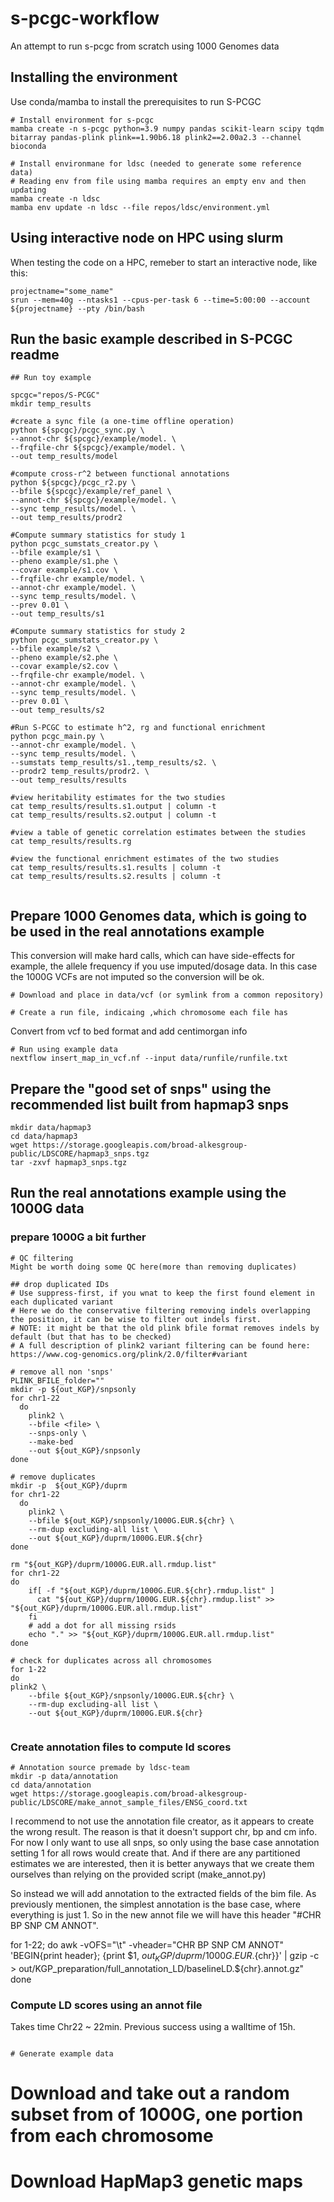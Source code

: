# s-pcgc-workflow
An attempt to run s-pcgc from scratch using 1000 Genomes data


## Installing the environment

Use conda/mamba to install the prerequisites to run S-PCGC

```
# Install environment for s-pcgc
mamba create -n s-pcgc python=3.9 numpy pandas scikit-learn scipy tqdm bitarray pandas-plink plink==1.90b6.18 plink2==2.00a2.3 --channel bioconda

# Install environmane for ldsc (needed to generate some reference data)
# Reading env from file using mamba requires an empty env and then updating
mamba create -n ldsc
mamba env update -n ldsc --file repos/ldsc/environment.yml

```

## Using interactive node on HPC using slurm
When testing the code on a HPC, remeber to start an interactive node, like this:

```
projectname="some_name"
srun --mem=40g --ntasks1 --cpus-per-task 6 --time=5:00:00 --account ${projectname} --pty /bin/bash
```
## Run the basic example described in S-PCGC readme

```
## Run toy example 

spcgc="repos/S-PCGC"
mkdir temp_results

#create a sync file (a one-time offline operation)
python ${spcgc}/pcgc_sync.py \
--annot-chr ${spcgc}/example/model. \
--frqfile-chr ${spcgc}/example/model. \
--out temp_results/model

#compute cross-r^2 between functional annotations
python ${spcgc}/pcgc_r2.py \
--bfile ${spcgc}/example/ref_panel \
--annot-chr ${spcgc}/example/model. \
--sync temp_results/model. \
--out temp_results/prodr2

#Compute summary statistics for study 1
python pcgc_sumstats_creator.py \
--bfile example/s1 \
--pheno example/s1.phe \
--covar example/s1.cov \
--frqfile-chr example/model. \
--annot-chr example/model. \
--sync temp_results/model. \
--prev 0.01 \
--out temp_results/s1

#Compute summary statistics for study 2
python pcgc_sumstats_creator.py \
--bfile example/s2 \
--pheno example/s2.phe \
--covar example/s2.cov \
--frqfile-chr example/model. \
--annot-chr example/model. \
--sync temp_results/model. \
--prev 0.01 \
--out temp_results/s2

#Run S-PCGC to estimate h^2, rg and functional enrichment
python pcgc_main.py \
--annot-chr example/model. \
--sync temp_results/model. \
--sumstats temp_results/s1.,temp_results/s2. \
--prodr2 temp_results/prodr2. \
--out temp_results/results

#view heritability estimates for the two studies
cat temp_results/results.s1.output | column -t
cat temp_results/results.s2.output | column -t

#view a table of genetic correlation estimates between the studies
cat temp_results/results.rg

#view the functional enrichment estimates of the two studies
cat temp_results/results.s1.results | column -t
cat temp_results/results.s2.results | column -t


```

## Prepare 1000 Genomes data, which is going to be used in the real annotations example
This conversion will make hard calls, which can have side-effects for example, the allele frequency if you use imputed/dosage data. In this case the 1000G VCFs are not imputed so the conversion will be ok.

```
# Download and place in data/vcf (or symlink from a common repository)

```

```
# Create a run file, indicaing ,which chromosome each file has

```
Convert from vcf to bed format and add centimorgan info

```
# Run using example data
nextflow insert_map_in_vcf.nf --input data/runfile/runfile.txt

```

## Prepare the "good set of snps" using the recommended list built from hapmap3 snps
```
mkdir data/hapmap3
cd data/hapmap3
wget https://storage.googleapis.com/broad-alkesgroup-public/LDSCORE/hapmap3_snps.tgz
tar -zxvf hapmap3_snps.tgz
```

## Run the real annotations example using the 1000G data

### prepare 1000G a bit further

```
# QC filtering
Might be worth doing some QC here(more than removing duplicates)

## drop duplicated IDs
# Use suppress-first, if you wnat to keep the first found element in each duplicated variant
# Here we do the conservative filtering removing indels overlapping the position, it can be wise to filter out indels first. 
# NOTE: it might be that the old plink bfile format removes indels by default (but that has to be checked)
# A full description of plink2 variant filtering can be found here: https://www.cog-genomics.org/plink/2.0/filter#variant

# remove all non 'snps'
PLINK_BFILE_folder=""
mkdir -p ${out_KGP}/snpsonly
for chr1-22
  do
    plink2 \
    --bfile <file> \
    --snps-only \
    --make-bed
    --out ${out_KGP}/snpsonly
done

# remove duplicates
mkdir -p  ${out_KGP}/duprm
for chr1-22
  do
    plink2 \
    --bfile ${out_KGP}/snpsonly/1000G.EUR.${chr} \
    --rm-dup excluding-all list \
    --out ${out_KGP}/duprm/1000G.EUR.${chr}
done

rm "${out_KGP}/duprm/1000G.EUR.all.rmdup.list"
for chr1-22
do
    if[ -f "${out_KGP}/duprm/1000G.EUR.${chr}.rmdup.list" ]
      cat "${out_KGP}/duprm/1000G.EUR.${chr}.rmdup.list" >> "${out_KGP}/duprm/1000G.EUR.all.rmdup.list"
    fi
    # add a dot for all missing rsids
    echo "." >> "${out_KGP}/duprm/1000G.EUR.all.rmdup.list"
done

# check for duplicates across all chromosomes
for 1-22
do
plink2 \
    --bfile ${out_KGP}/snpsonly/1000G.EUR.${chr} \
    --rm-dup excluding-all list \
    --out ${out_KGP}/duprm/1000G.EUR.${chr}


```

### Create annotation files to compute ld scores


```
# Annotation source premade by ldsc-team
mkdir -p data/annotation
cd data/annotation
wget https://storage.googleapis.com/broad-alkesgroup-public/LDSCORE/make_annot_sample_files/ENSG_coord.txt

```

I recommend to not use the annotation file creator, as it appears to create the wrong result. The reason is that it doesn't support chr, bp and cm info. For now I only want to use all snps, so only using the base case annotation setting 1 for all rows would create that. And if there are any partitioned estimates we are interested, then it is better anyways that we create them ourselves than relying on the provided script (make_annot.py)

So instead we will add annotation to the extracted fields of the bim file. As previously mentionen, the simplest annotation is the base case, where everything is just 1. So in the new annot file we will have this header "#CHR BP SNP CM ANNOT".

for 1-22;
do 
  awk -vOFS="\t" -vheader="CHR	BP	SNP	CM	ANNOT" 'BEGIN{print header}; {print $1, ${out_KGP}/duprm/1000G.EUR.${chr}}' | gzip -c > out/KGP_preparation/full_annotation_LD/baselineLD.${chr}.annot.gz"
done


### Compute LD scores using an annot file 
Takes time Chr22 ~ 22min. Previous success using a walltime of 15h.

```

# Generate example data
```
# Download and take out a random subset from of 1000G, one portion from each chromosome

# Download HapMap3 genetic maps



```




